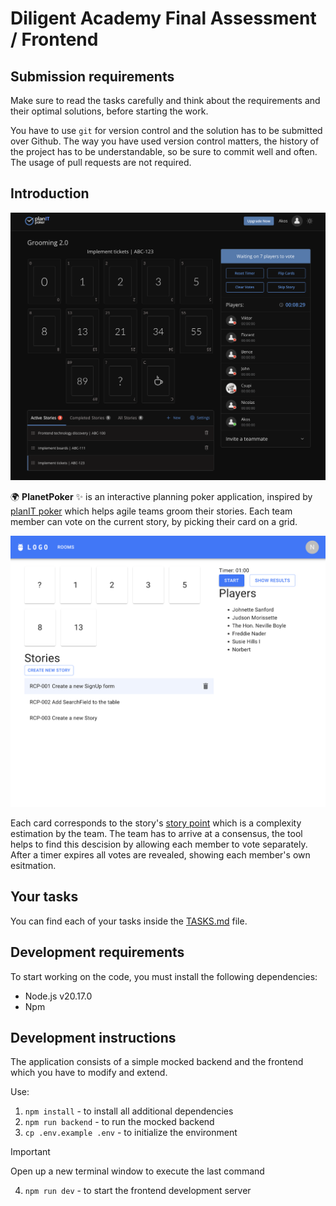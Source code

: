 # Diligent Academy Final Assessment / Frontend

## Submission requirements
Make sure to read the tasks carefully and think about the requirements and their optimal solutions, before starting the work.

You have to use `git` for version control and the solution has to be submitted over Github. The way you have used version control matters, the history of the project has to be understandable, so be sure to commit well and often. The usage of pull requests are not required.

## Introduction

![[planIT poker](https://planitpoker.com/)](./docs/planITpoker.png)

:earth_africa: **PlanetPoker** ✨ is an interactive planning poker application, inspired by [planIT poker](https://planitpoker.com/) which helps agile teams groom their stories. Each team member can vote on the current story, by picking their card on a grid.

![PlanetPoker](./docs/PlanetPoker.png)

Each card corresponds to the story's [story point](https://www.atlassian.com/agile/project-management/estimation) which is a complexity estimation by the team. The team has to arrive at a consensus, the tool helps to find this descision by allowing each member to vote separately. After a timer expires all votes are revealed, showing each member's own esitmation.

## Your tasks

You can find each of your tasks inside the [TASKS.md](TASKS.md) file.

## Development requirements

To start working on the code, you must install the following dependencies:

- Node.js v20.17.0
- Npm

## Development instructions

The application consists of a simple mocked backend and the frontend which you have to modify and extend.

Use:
1. `npm install` - to install all additional dependencies
2. `npm run backend` - to run the mocked backend
3. `cp .env.example .env` - to initialize the environment
> [!IMPORTANT]
> Open up a new terminal window to execute the last command
4.  `npm run dev` - to start the frontend development server
